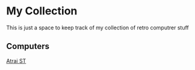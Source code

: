 # My Collection
This is just a space to keep track of my collection of retro computrer stuff

## Computers
[Atrai ST](computers/atari_st.md)
